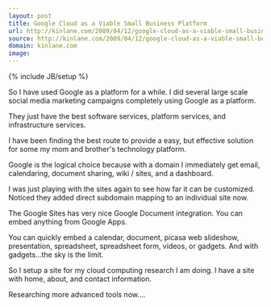 ```yaml
---
layout: post
title: Google Cloud as a Viable Small Business Platform
url: http://kinlane.com/2009/04/12/google-cloud-as-a-viable-small-business-platform/
source: http://kinlane.com/2009/04/12/google-cloud-as-a-viable-small-business-platform/
domain: kinlane.com
image: 
---
```

{% include JB/setup %}<p>So I have used Google as a platform for a while. I did several large scale social media marketing campaigns completely using Google as a platform.<p></p>
They just have the best software services, platform services, and infrastructure services.<p></p>
I have been finding the best route to provide a easy, but effective solution for some my mom and brother's technology platform.<p></p>
Google is the logical choice because with a domain I immediately get email, calendaring, document sharing, wiki / sites, and a dashboard.<p></p>
I was just playing with the sites again to see how far it can be customized. Noticed they added direct subdomain mapping to an individual site now.<p></p>
The Google Sites has very nice Google Document integration. You can embed anything from Google Apps.<p></p>
You can quickly embed a calendar, document, picasa web slideshow, presentation, spreadsheet, spreadsheet form, videos, or gadgets. And with gadgets...the sky is the limit.<p></p>
So I setup a site for my cloud computing research I am doing. I have a site with home, about, and contact information.<p></p>
Researching more advanced tools now....</p>
